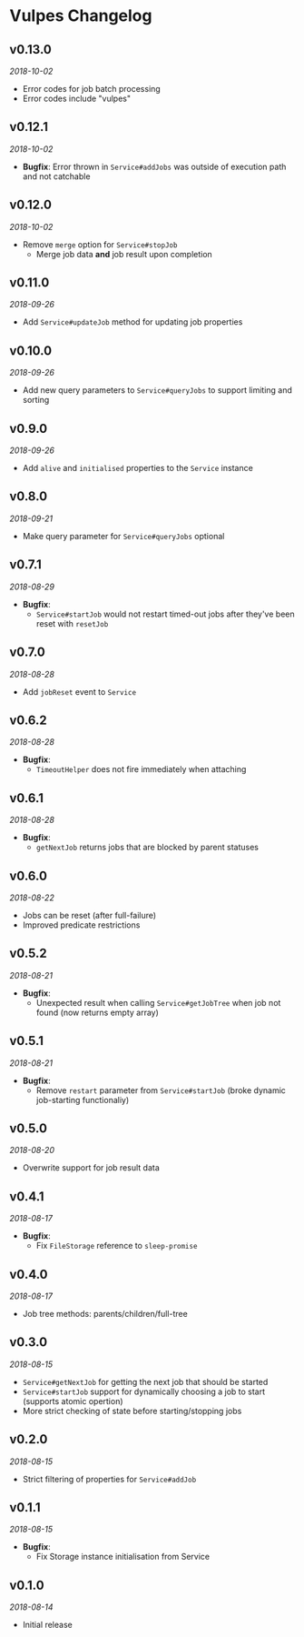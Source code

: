 # Vulpes Changelog

## v0.13.0
_2018-10-02_

 * Error codes for job batch processing
 * Error codes include "vulpes"

## v0.12.1
_2018-10-02_

 * **Bugfix**: Error thrown in `Service#addJobs` was outside of execution path and not catchable

## v0.12.0
_2018-10-02_

 * Remove `merge` option for `Service#stopJob`
   * Merge job data **and** job result upon completion

## v0.11.0
_2018-09-26_

 * Add `Service#updateJob` method for updating job properties

## v0.10.0
_2018-09-26_

 * Add new query parameters to `Service#queryJobs` to support limiting and sorting

## v0.9.0
_2018-09-26_

 * Add `alive` and `initialised` properties to the `Service` instance

## v0.8.0
_2018-09-21_

 * Make query parameter for `Service#queryJobs` optional

## v0.7.1
_2018-08-29_

 * **Bugfix**:
   * `Service#startJob` would not restart timed-out jobs after they've been reset with `resetJob`

## v0.7.0
_2018-08-28_

 * Add `jobReset` event to `Service`

## v0.6.2
_2018-08-28_

 * **Bugfix**:
   * `TimeoutHelper` does not fire immediately when attaching

## v0.6.1
_2018-08-28_

 * **Bugfix**:
   * `getNextJob` returns jobs that are blocked by parent statuses

## v0.6.0
_2018-08-22_

 * Jobs can be reset (after full-failure)
 * Improved predicate restrictions

## v0.5.2
_2018-08-21_

 * **Bugfix**:
   * Unexpected result when calling `Service#getJobTree` when job not found (now returns empty array)

## v0.5.1
_2018-08-21_

 * **Bugfix**:
   * Remove `restart` parameter from `Service#startJob` (broke dynamic job-starting functionaliy)

## v0.5.0
_2018-08-20_

 * Overwrite support for job result data

## v0.4.1
_2018-08-17_

 * **Bugfix**:
   * Fix `FileStorage` reference to `sleep-promise`

## v0.4.0
_2018-08-17_

 * Job tree methods: parents/children/full-tree

## v0.3.0
_2018-08-15_

 * `Service#getNextJob` for getting the next job that should be started
 * `Service#startJob` support for dynamically choosing a job to start (supports atomic opertion)
 * More strict checking of state before starting/stopping jobs

## v0.2.0
_2018-08-15_

 * Strict filtering of properties for `Service#addJob`

## v0.1.1
_2018-08-15_

 * **Bugfix**:
   * Fix Storage instance initialisation from Service

## v0.1.0
_2018-08-14_

 * Initial release
